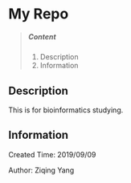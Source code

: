 # My Repo

> ##### Content
>
> 1. Description
> 2. Information

## Description

This is for bioinformatics studying.

## Information

Created Time: 2019/09/09

Author: Ziqing Yang
